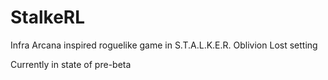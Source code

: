 # StalkeRL
Infra Arcana inspired roguelike game in S.T.A.L.K.E.R. Oblivion Lost setting

Currently in state of pre-beta
